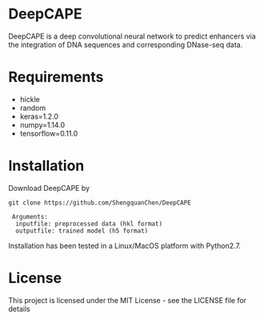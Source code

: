 # DeepCAPE
DeepCAPE is a deep convolutional neural network to predict enhancers via the integration of DNA sequences and corresponding DNase-seq data.

# Requirements
- hickle
- random
- keras=1.2.0
- numpy=1.14.0
- tensorflow=0.11.0

# Installation
Download DeepCAPE by
```shell
git clone https://github.com/ShengquanChen/DeepCAPE
```
```
 Arguments:  
  inputfile: preprocessed data (hkl format)  
  outputfile: trained model (h5 format)
```
Installation has been tested in a Linux/MacOS platform with Python2.7.

# License
This project is licensed under the MIT License - see the LICENSE file for details
